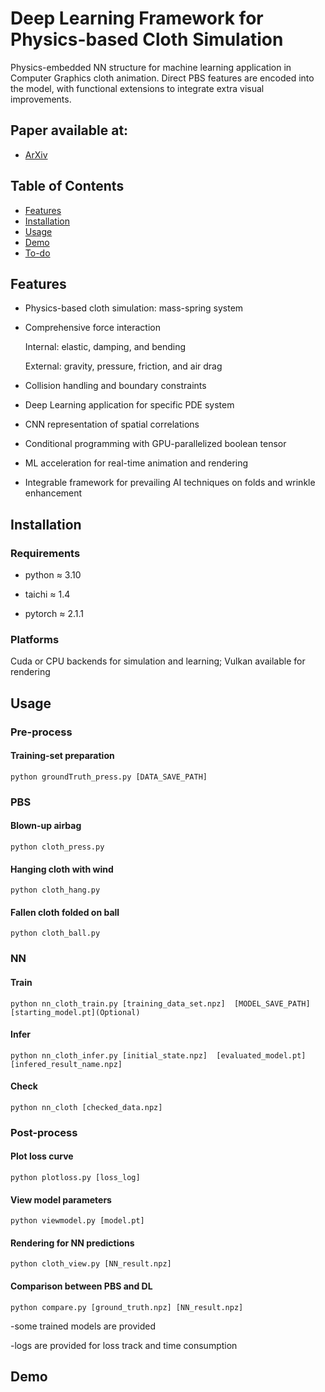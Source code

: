 # Deep Learning Framework for Physics-based Cloth Simulation

Physics-embedded NN structure for machine learning application in Computer Graphics cloth animation. Direct PBS features are encoded into the model, with functional extensions to integrate extra visual improvements.

## Paper available at: 
- [ArXiv]()

## Table of Contents

- [Features](#features)
- [Installation](#installation)
- [Usage](#usage)
- [Demo](#demo)
- [To-do](#To-do)
<!-- [Contributing](#contributing) -->
<!-- [License](#license) -->
<!-- [Acknowledgements](#acknowledgements) -->

## Features
- Physics-based cloth simulation: mass-spring system
- Comprehensive force interaction
  
  Internal: elastic, damping, and bending
  
  External: gravity, pressure, friction, and air drag
- Collision handling and boundary constraints
- Deep Learning application for specific PDE system
- CNN representation of spatial correlations
- Conditional programming with GPU-parallelized boolean tensor
- ML acceleration for real-time animation and rendering
- Integrable framework for prevailing AI techniques on folds and wrinkle enhancement

## Installation

### Requirements

* python $\approx$ 3.10

* taichi $\approx$ 1.4

* pytorch $\approx$ 2.1.1

### Platforms
 Cuda or CPU backends for simulation and learning; Vulkan available for rendering

## Usage
### Pre-process
#### Training-set preparation 
```
python groundTruth_press.py [DATA_SAVE_PATH]
```

### PBS
#### Blown-up airbag
```
python cloth_press.py
```

#### Hanging cloth with wind
```
python cloth_hang.py
```

#### Fallen cloth folded on ball
```
python cloth_ball.py
```

### NN 
#### Train
```
python nn_cloth_train.py [training_data_set.npz]  [MODEL_SAVE_PATH]  [starting_model.pt](Optional)
```

#### Infer
```
python nn_cloth_infer.py [initial_state.npz]  [evaluated_model.pt]  [infered_result_name.npz]
```

#### Check
```
python nn_cloth [checked_data.npz]
```

### Post-process
#### Plot loss curve 
```
python plotloss.py [loss_log]
```
#### View model parameters
```
python viewmodel.py [model.pt]
```
#### Rendering for NN predictions
```
python cloth_view.py [NN_result.npz]
```
#### Comparison between PBS and DL 
```
python compare.py [ground_truth.npz] [NN_result.npz]
```

 -some trained models are provided
 
 -logs are provided for loss track and time consumption
 
## Demo
<!--
<img src="https://github.com/Furkath/DRL_controlled_fluid-rigid_simulation/blob/master/demos/demo.gif" alt="demo1" width="360" height="360" /> <img src="https://github.com/Furkath/DRL_controlled_fluid-rigid_simulation/blob/master/demos/trained.gif" alt="demo2" width="360" height="360" /> 

-Effects of the AutoEncoder:

<img src="https://github.com/Furkath/DRL_controlled_fluid-rigid_simulation/blob/master/demos/autuoencoder.png" alt="demo3" />
-->


